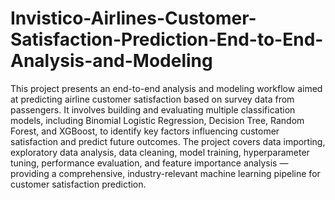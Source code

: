 # Invistico-Airlines-Customer-Satisfaction-Prediction-End-to-End-Analysis-and-Modeling
This project presents an end-to-end analysis and modeling workflow aimed at predicting airline customer satisfaction based on survey data from passengers. It involves building and evaluating multiple classification models, including Binomial Logistic Regression, Decision Tree, Random Forest, and XGBoost, to identify key factors influencing customer satisfaction and predict future outcomes. The project covers data importing, exploratory data analysis, data cleaning, model training, hyperparameter tuning, performance evaluation, and feature importance analysis — providing a comprehensive, industry-relevant machine learning pipeline for customer satisfaction prediction.
